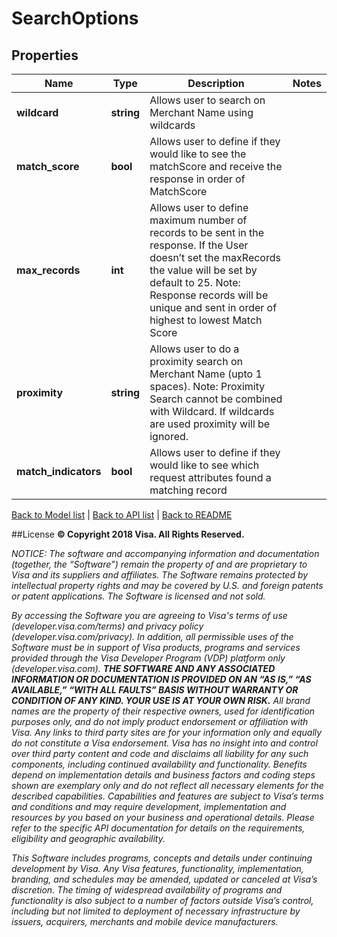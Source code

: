 # SearchOptions

## Properties
Name | Type | Description | Notes
------------ | ------------- | ------------- | -------------
**wildcard** | **string** | Allows user to search on Merchant Name using wildcards | 
**match_score** | **bool** | Allows user to define if they would like to see the matchScore and receive the response in order of MatchScore | 
**max_records** | **int** | Allows user to define maximum number of records to be sent in the response. If the User doesn’t set the maxRecords the value will be set by default to 25. Note: Response records will be unique and sent in order of highest to lowest Match Score | 
**proximity** | **string** | Allows user to do a proximity search on Merchant Name (upto 1 spaces). Note: Proximity Search cannot be combined with Wildcard. If wildcards are used proximity will be ignored. | 
**match_indicators** | **bool** | Allows user to define if they would like to see which request attributes found a matching record | 

[Back to Model list](../../README.md#documentation-for-models)   |   [Back to API list](../../README.md#documentation-for-api-endpoints)   |   [Back to README](../../README.md)



##License
**© Copyright 2018 Visa. All Rights Reserved.**

*NOTICE: The software and accompanying information and documentation (together, the “Software”) remain the property of
and are proprietary to Visa and its suppliers and affiliates. The Software remains protected by intellectual property
rights and may be covered by U.S. and foreign patents or patent applications. The Software is licensed and not sold.*

*By accessing the Software you are agreeing to Visa's terms of use (developer.visa.com/terms) and privacy policy (developer.visa.com/privacy).
In addition, all permissible uses of the Software must be in support of Visa products, programs and services provided
through the Visa Developer Program (VDP) platform only (developer.visa.com). **THE SOFTWARE AND ANY ASSOCIATED
INFORMATION OR DOCUMENTATION IS PROVIDED ON AN “AS IS,” “AS AVAILABLE,” “WITH ALL FAULTS” BASIS WITHOUT WARRANTY OR
CONDITION OF ANY KIND. YOUR USE IS AT YOUR OWN RISK.** All brand names are the property of their respective owners, used for identification purposes only, and do not imply
product endorsement or affiliation with Visa. Any links to third party sites are for your information only and equally
do not constitute a Visa endorsement. Visa has no insight into and control over third party content and code and disclaims
all liability for any such components, including continued availability and functionality. Benefits depend on implementation
details and business factors and coding steps shown are exemplary only and do not reflect all necessary elements for the
described capabilities. Capabilities and features are subject to Visa’s terms and conditions and may require development,
implementation and resources by you based on your business and operational details. Please refer to the specific
API documentation for details on the requirements, eligibility and geographic availability.*

*This Software includes programs, concepts and details under continuing development by Visa. Any Visa features,
functionality, implementation, branding, and schedules may be amended, updated or canceled at Visa’s discretion.
The timing of widespread availability of programs and functionality is also subject to a number of factors outside Visa’s control,
including but not limited to deployment of necessary infrastructure by issuers, acquirers, merchants and mobile device manufacturers.*